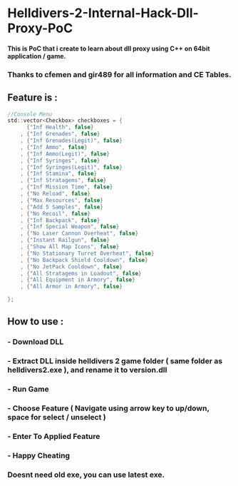 # Helldivers-2-Internal-Hack-Dll-Proxy-PoC

#### This is PoC that i create to learn about dll proxy using C++ on 64bit application / game.

### Thanks to cfemen and gir489 for all information and CE Tables.

## Feature is :
```c
//Console Menu
std::vector<Checkbox> checkboxes = { 
      {"Inf Health", false}
    , {"Inf Grenades", false}
    , {"Inf Grenades(Legit)", false}
    , {"Inf Ammo", false}
    , {"Inf Ammo(Legit)", false}
    , {"Inf Syringes", false}
    , {"Inf Syringes(Legit)", false}
    , {"Inf Stamina", false}
    , {"Inf Stratagems", false}
    , {"Inf Mission Time", false}
    , {"No Reload", false}
    , {"Max Resources", false}
    , {"Add 5 Samples", false}
    , {"No Recoil", false}
    , {"Inf Backpack", false}
    , {"Inf Special Weapon", false}
    , {"No Laser Cannon Overheat", false}
    , {"Instant Railgun", false}
    , {"Show All Map Icons", false}
    , {"No Stationary Turret Overheat", false}
    , {"No Backpack Shield Cooldown", false}
    , {"No JetPack Cooldown", false}
    , {"All Stratagems in Loadout", false}
    , {"All Equipment in Armory", false}
    , {"All Armor in Armory", false}

};
```

## How to use :
### - Download DLL
### - Extract DLL inside helldivers 2 game folder ( same folder as helldivers2.exe ), and rename it to version.dll
### - Run Game
### - Choose Feature ( Navigate using arrow key to up/down, space for select / unselect )
### - Enter To Applied Feature
### - Happy Cheating

### Doesnt need old exe, you can use latest exe. 

